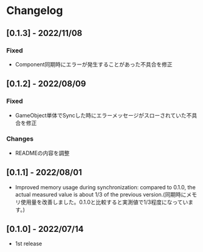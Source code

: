 # Changelog

## [0.1.3] - 2022/11/08

### Fixed

- Component同期時にエラーが発生することがあった不具合を修正

## [0.1.2] - 2022/08/09

### Fixed

- GameObject単体でSyncした時にエラーメッセージがスローされていた不具合を修正

### Changes

- READMEの内容を調整

## [0.1.1] - 2022/08/01

- Improved memory usage during synchronization: compared to 0.1.0, the actual measured value is about 1/3 of the previous version.(同期時にメモリ使用量を改善しました。0.1.0と比較すると実測値で1/3程度になっています。)

## [0.1.0] - 2022/07/14

- 1st release
